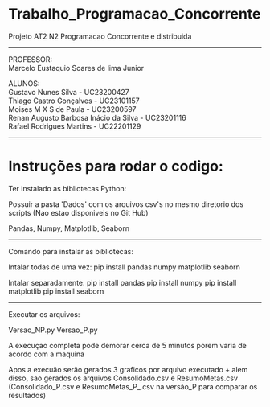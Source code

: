 # Trabalho_Programacao_Concorrente
Projeto AT2 N2 Programacao Concorrente e distribuida

---
PROFESSOR: <br> 
Marcelo Eustaquio Soares de lima Junior

ALUNOS: <br>
Gustavo Nunes Silva - UC23200427 <br>
Thiago Castro Gonçalves - UC23101157 <br>
Moises M X S de Paula - UC23200597 <br>
Renan Augusto Barbosa Inácio da Silva - UC23201116 <br>
Rafael Rodrigues Martins - UC22201129

---

# Instruções para rodar o codigo:

Ter instalado as bibliotecas Python: 

Possuir a pasta 'Dados' com os arquivos csv's no mesmo diretorio dos scripts (Nao estao disponiveis no Git Hub)

Pandas, Numpy, Matplotlib, Seaborn

---

Comando para instalar as bibliotecas:

Intalar todas de uma vez:
pip install pandas numpy matplotlib seaborn

Intalar separadamente:
pip install pandas
pip install numpy
pip install matplotlib
pip install seaborn

---
Executar os arquivos:

Versao_NP.py
Versao_P.py

A execuçao completa pode demorar cerca de 5 minutos porem varia de acordo com a maquina

Apos a execuão serão gerados 3 graficos por arquivo executado + alem disso, sao gerados os arquivos Consolidado.csv e ResumoMetas.csv (Consolidado_P.csv e ResumoMetas_P_.csv na versão_P para comparar os resultados)

